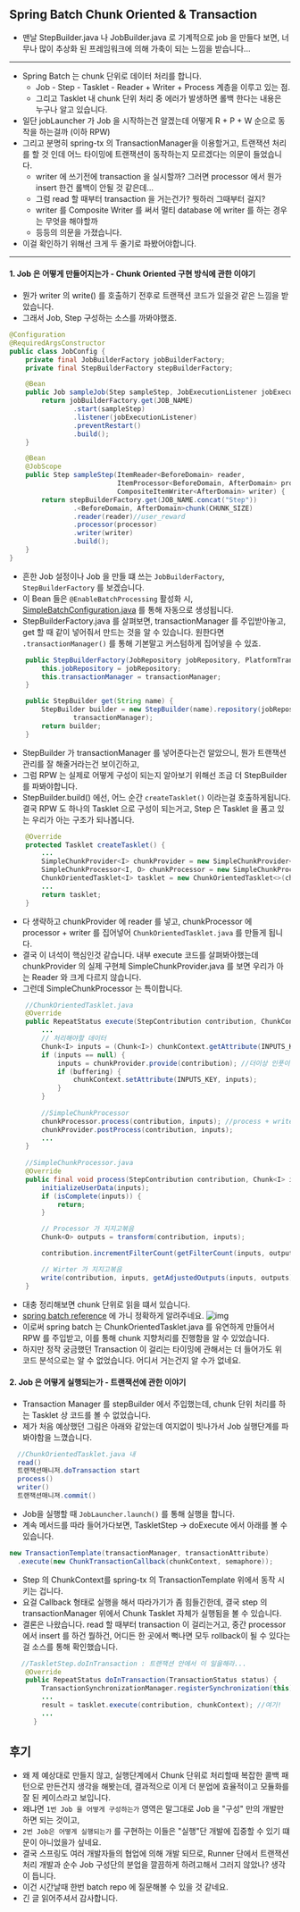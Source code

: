 ## Spring Batch Chunk Oriented & Transaction
- 맨날 StepBuilder.java 나 JobBuilder.java 로 기계적으로 job 을 만들다 보면, 너무나 많이 추상화 된 프레임워크에 의해 가축이 되는 느낌을 받습니다...

--------------

- Spring Batch 는 chunk 단위로 데이터 처리를 합니다.
    - Job - Step - Tasklet - Reader + Writer + Process 계층을 이루고 있는 점.
    - 그리고 Tasklet 내 chunk 단위 처리 중 에러가 발생하면 롤백 한다는 내용은 누구나 알고 있습니다.
- 일단 jobLauncher 가 Job 을 시작하는건 알겠는데 어떻게 R + P + W 순으로 동작을 하는걸까 (이하 RPW)
- 그리고 분명히 spring-tx 의 TransactionManager을 이용할거고, 트랜잭션 처리를 할 것 인데 어느 타이밍에 트랜잭션이 동작하는지 모르겠다는 의문이 들었습니다.
    - writer 에 쓰기전에 transaction 을 실시할까? 그러면 processor 에서 뭔가 insert 한건 롤백이 안될 것 같은데...
    - 그럼 read 할 때부터 transaction 을 거는건가? 뭣하러 그때부터 걸지?
    - writer 를 Composite Writer 를 써서 멀티 database 에 writer 를 하는 경우는 무엇을 해야할까
    - 등등의 의문을 가졌습니다.
- 이걸 확인하기 위해선 크게 두 줄기로 파봤어야합니다.

---------------

#### 1. Job 은 어떻게 만들어지는가 - Chunk Oriented 구현 방식에 관한 이야기
- 뭔가 writer 의 write() 를 호출하기 전후로 트랜잭션 코드가 있을것 같은 느낌을 받았습니다. 
- 그래서 Job, Step 구성하는 소스를 까봐야했죠.
```java
@Configuration
@RequiredArgsConstructor
public class JobConfig {
    private final JobBuilderFactory jobBuilderFactory;
    private final StepBuilderFactory stepBuilderFactory;

    @Bean
    public Job sampleJob(Step sampleStep, JobExecutionListener jobExecutionListener) {
        return jobBuilderFactory.get(JOB_NAME)
                .start(sampleStep)
                .listener(jobExecutionListener)
                .preventRestart()
                .build();
    }

    @Bean
    @JobScope
    public Step sampleStep(ItemReader<BeforeDomain> reader,
                           ItemProcessor<BeforeDomain, AfterDomain> processor,
                           CompositeItemWriter<AfterDomain> writer) {
        return stepBuilderFactory.get(JOB_NAME.concat("Step"))
                .<BeforeDomain, AfterDomain>chunk(CHUNK_SIZE)
                .reader(reader)//user_reward
                .processor(processor)
                .writer(writer)
                .build();
    }
}
```
- 흔한 Job 설정이나 Job 을 만들 떄 쓰는 `JobBuilderFactory`, `StepBuilderFactory` 를 보겠습니다.
- 이 Bean 들은 `@EnableBatchProcessing` 활성화 시, [SimpleBatchConfiguration.java](https://docs.spring.io/spring-batch/docs/current/api/org/springframework/batch/core/configuration/annotation/SimpleBatchConfiguration.html) 를 통해 자동으로 생성됩니다.
- StepBuilderFactory.java 를 살펴보면, transactionManager 를 주입받아놓고, get 할 때 같이 넣어줘서 만드는 것을 알 수 있습니다. 원한다면 `.transactionManager()` 를 통해 기본말고 커스텀하게 집어넣을 수 있죠.
```java
    public StepBuilderFactory(JobRepository jobRepository, PlatformTransactionManager transactionManager) {
		this.jobRepository = jobRepository;
		this.transactionManager = transactionManager;
	}

	public StepBuilder get(String name) {
		StepBuilder builder = new StepBuilder(name).repository(jobRepository).transactionManager(
				transactionManager);
		return builder;
	}
```
- StepBuilder 가 transactionManager 를 넣어준다는건 알았으니, 뭔가 트랜잭션 관리를 잘 해줄거라는건 보이긴하고, 
- 그럼 RPW 는 실제로 어떻게 구성이 되는지 알아보기 위해선 조금 더 StepBuilder 를 파봐야합니다.
- StepBuilder.build() 에선, 어느 순간 `createTasklet()` 이라는걸 호출하게됩니다. 결국 RPW 도 하나의 Tasklet 으로 구성이 되는거고, Step 은 Tasklet 을 품고 있는 우리가 아는 구조가 되나봅니다.
```java
	@Override
	protected Tasklet createTasklet() {
        ...
		SimpleChunkProvider<I> chunkProvider = new SimpleChunkProvider<>(getReader(), repeatOperations);
		SimpleChunkProcessor<I, O> chunkProcessor = new SimpleChunkProcessor<>(getProcessor(), getWriter());
		ChunkOrientedTasklet<I> tasklet = new ChunkOrientedTasklet<>(chunkProvider, chunkProcessor);
        ...
		return tasklet;
	}
```
- 다 생략하고 chunkProvider 에 reader 를 넣고, chunkProcessor 에 processor + writer 를 집어넣어 `ChunkOrientedTasklet.java` 를 만들게 됩니다.
- 결국 이 녀석이 핵심인것 같습니다. 내부 execute 코드를 살펴봐야했는데 chunkProvider 의 실제 구현체 SimpleChunkProvider.java 를 보면 우리가 아는 Reader 와 크게 다르지 않습니다. 
- 그런데 SimpleChunkProcessor 는 특이합니다.
```java
    //ChunkOrientedTasklet.java
	@Override
	public RepeatStatus execute(StepContribution contribution, ChunkContext chunkContext) throws Exception {
        ...
        // 처리해야할 데이터
		Chunk<I> inputs = (Chunk<I>) chunkContext.getAttribute(INPUTS_KEY);
		if (inputs == null) {
			inputs = chunkProvider.provide(contribution); //더이상 인풋이 없을때까지 될 때까지 계속 읽는 영역 
			if (buffering) {
				chunkContext.setAttribute(INPUTS_KEY, inputs);
			}
		}
        
        //SimpleChunkProcessor
		chunkProcessor.process(contribution, inputs); //process + writer
		chunkProvider.postProcess(contribution, inputs);
        ...
	}
    
    //SimpleChunkProcessor.java
    @Override
    public final void process(StepContribution contribution, Chunk<I> inputs) throws Exception {
        initializeUserData(inputs);
        if (isComplete(inputs)) {
            return;
        }

        // Processor 가 지지고볶음
        Chunk<O> outputs = transform(contribution, inputs);

        contribution.incrementFilterCount(getFilterCount(inputs, outputs));

        // Wirter 가 지지고볶음
        write(contribution, inputs, getAdjustedOutputs(inputs, outputs));
    }
```
- 대충 정리해보면 chunk 단위로 읽을 떄서 있습니다.
- [spring batch reference](https://docs.spring.io/spring-batch/docs/current/reference/html/step.html#chunkOrientedProcessing) 에 가니 정확하게 알려주네요.
![img](https://user-images.githubusercontent.com/22016317/178551961-accebb1c-1ece-4662-b66f-8a004fc3b8a9.png)
- 이로써 spring batch 는 ChunkOrientedTasklet.java 를 유연하게 만들어서 RPW 를 주입받고, 이를 통해 chunk 지향처리를 진행함을 알 수 있었습니다.
- 하지만 정작 궁금했던 Transaction 이 걸리는 타이밍에 관해서는 더 들어가도 위 코드 분석으로는 알 수 없었습니다. 어디서 거는건지 알 수가 없네요.

#### 2. Job 은 어떻게 실행되는가 - 트랜잭션에 관한 이야기
- Transaction Manager 를 stepBuilder 에서 주입했는데, chunk 단위 처리를 하는 Tasklet 상 코드를 볼 수 없었습니다.
- 제가 처음 예상했던 그림은 아래와 같았는데 여지없이 빗나가서 Job 실행단계를 파봐야함을 느꼈습니다.
```java
  //ChunkOrientedTasklet.java 내 
  read()
  트랜잭션매니저.doTransaction start
  process()
  writer()
  트랜잭션매니져.commit()
```
- Job을 실행할 때 `JobLauncher.launch()` 를 통해 실행을 합니다.
- 계속 메서드를 따라 들어가다보면, TaskletStep -> doExecute 에서 아래를 볼 수 있습니다. 
```java
new TransactionTemplate(transactionManager, transactionAttribute)
  .execute(new ChunkTransactionCallback(chunkContext, semaphore));
```
- Step 의 ChunkContext를 spring-tx 의 TransactionTemplate 위에서 동작 시키는 겁니다.
- 요걸 Callback 형태로 실행을 해서 따라가기가 좀 힘들긴한데, 결국 step 의 transactionManager 위에서 Chunk Tasklet 자체가 실행됨을 볼 수 있습니다.
- 결론은 나왔습니다. read 할 때부터 transaction 이 걸리는거고, 중간 processor에서 insert 를 하건 뭘하건, 어디든 한 곳에서 뻑나면 모두 rollback이 될 수 있다는걸 소스를 통해 확인했습니다.
```java
   //TaskletStep.doInTransaction : 트랜잭션 안에서 이 일을해라...
    @Override
    public RepeatStatus doInTransaction(TransactionStatus status) {
        TransactionSynchronizationManager.registerSynchronization(this);
        ...
        result = tasklet.execute(contribution, chunkContext); //여기!
        ...
      }
```


## 후기
- 왜 제 예상대로 만들지 않고, 실행단계에서 Chunk 단위로 처리할때 복잡한 콜백 패턴으로 만든건지 생각을 해봣는데, 결과적으로 이게 더 분업에 효율적이고 모듈화를 잘 된 케이스라고 보입니다.
- 왜냐면 `1번 Job 을 어떻게 구성하는가` 영역은 말그대로 Job 을 "구성" 만의 개발만하면 되는 것이고, 
- `2번 Job은 어떻게 실행되는가` 를 구현하는 이들은 "실행"단 개발에 집중할 수 있기 떄문이 아니었을가 싶네요.
- 결국 스프링도 여러 개발자들의 협업에 의해 개발 되므로, Runner 단에서 트랜잭션 처리 개발과 순수 Job 구성단의 분업을 깔끔하게 하려고해서 그러지 않았나? 생각이 듭니다. 
- 이건 시간날때 한번 batch repo 에 질문해볼 수 있을 것 같네요.
- 긴 글 읽어주셔서 감사합니다.